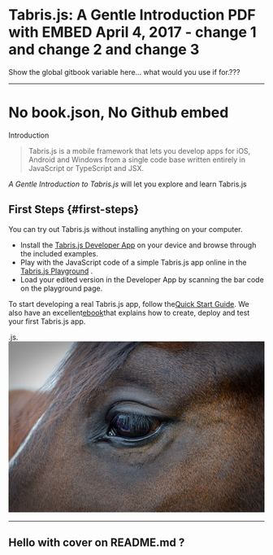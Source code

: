 # Tabris.js: A Gentle Introduction PDF with EMBED April 4, 2017 - change 1 and change 2 and change 3

Show the global gitbook variable here... what  would  you use if for.???


---
# No book.json, No Github embed


Introduction 

> Tabris.js is a mobile framework that lets you develop apps for iOS, Android and Windows from a single code base written entirely in JavaScript or TypeScript and JSX.

_A Gentle Introduction to Tabris.js_ will let you explore and learn Tabris.js

## First Steps {#first-steps}

You can try out Tabris.js without installing anything on your computer.

* Install the
  [Tabris.js Developer App](https://tabrisjs.com/tabris-js-docs/latest/developer-app.html)
  on your device and browse through the included examples.
* Play with the JavaScript code of a simple Tabris.js app online in the
  [Tabris.js Playground](https://tabrisjs.com/playground)
  .
* Load your edited version in the Developer App by scanning the bar code on the playground page.

To start developing a real Tabris.js app, follow the[Quick Start Guide](https://tabrisjs.com/tabris-js-docs/latest/getting-started.html). We also have an excellent[ebook](https://tabrisjs.com/downloads/)that explains how to create, deploy and test your first Tabris.js app.

.js.![](/cover.jpg)

---

## Hello with cover on README.md ?




